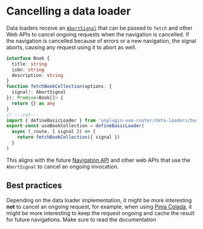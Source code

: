 # Cancelling a data loader

Data loaders receive an [`AbortSignal`](https://developer.mozilla.org/en-US/docs/Web/API/AbortSignal) that can be passed to `fetch` and other Web APIs to cancel ongoing requests when the navigation is cancelled. If the navigation is cancelled because of errors or a new navigation, the signal aborts, causing any request using it to abort as well.

```ts twoslash
interface Book {
  title: string
  isbn: string
  description: string
}
function fetchBookCollection(options: {
  signal?: AbortSignal
}): Promise<Book[]> {
  return {} as any
}
// ---cut---
import { defineBasicLoader } from 'unplugin-vue-router/data-loaders/basic'
export const useBookCollection = defineBasicLoader(
  async (_route, { signal }) => {
    return fetchBookCollection({ signal })
  }
)
```

This aligns with the future [Navigation API](https://github.com/WICG/navigation-api#navigation-monitoring-and-interception) and other web APIs that use the `AbortSignal` to cancel an ongoing invocation.

## Best practices

Depending on the data loader implementation, it might be more interesting **not** to cancel an ongoing request, for example, when using [Pinia Colada](./colada/), it might be more interesting to keep the request ongoing and cache the result for future navigations. Make sure to read the documentation
